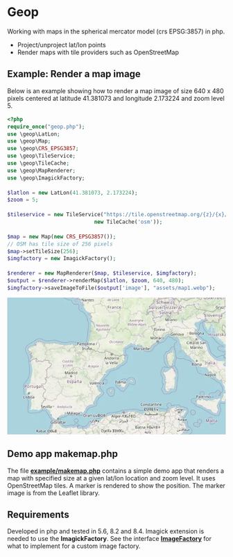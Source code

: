 # Geop 

Working with maps in the spherical mercator model (crs EPSG:3857) in php.

* Project/unproject lat/lon points
* Render maps with tile providers such as OpenStreetMap


## Example: Render a map image

Below is an example showing how to render a map image of size 640 x 480 pixels centered
at latitude 41.381073 and longitude 2.173224 and zoom level 5.

```php
<?php
require_once("geop.php");
use \geop\LatLon;
use \geop\Map;
use \geop\CRS_EPSG3857;
use \geop\TileService;
use \geop\TileCache;
use \geop\MapRenderer;
use \geop\ImagickFactory;

$latlon = new LatLon(41.381073, 2.173224);
$zoom = 5;

$tileservice = new TileService("https://tile.openstreetmap.org/{z}/{x}/{y}.png", 
                            new TileCache('osm'));

$map = new Map(new CRS_EPSG3857());
// OSM has tile size of 256 pixels
$map->setTileSize(256);
$imgfactory = new ImagickFactory();

$renderer = new MapRenderer($map, $tileservice, $imgfactory);
$output = $renderer->renderMap($latlon, $zoom, 640, 480);
$imgfactory->saveImageToFile($output['image'], "assets/map1.webp");
```

![Map](assets/map1.webp)



## Demo app makemap.php

The file **[example/makemap.php](example/makemap.php)** contains a simple demo app that renders a map with specified size at a given lat/lon location and zoom level. It uses OpenStreetMap tiles. A marker is rendered to show the position. The marker image is from the Leaflet library.


## Requirements

Developed in php and tested in 5.6, 8.2 and 8.4. Imagick extension is needed to use the
**ImagickFactory**. See the interface **[ImageFactory](src/imagefactory.php)** for what to implement for a custom
image factory.
